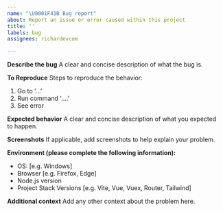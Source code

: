 ```yaml
---
name: "\U0001F41B Bug report"
about: Report an issue or error caused within this project
title: ''
labels: bug
assignees: richardevcom

---
```


**Describe the bug**
A clear and concise description of what the bug is.

**To Reproduce**
Steps to reproduce the behavior:
1. Go to '...'
2. Run command '....'
3. See error

**Expected behavior**
A clear and concise description of what you expected to happen.

**Screenshots**
If applicable, add screenshots to help explain your problem.

**Environment (please complete the following information):**
 - OS: [e.g. Windows]
 - Browser [e.g. Firefox, Edge]
 - Node.js version
 - Project Stack Versions [e.g. Vite, Vue, Vuex, Router, Tailwind]

**Additional context**
Add any other context about the problem here.
